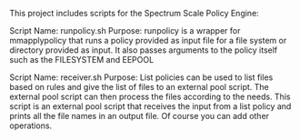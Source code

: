 This project includes scripts for the Spectrum Scale Policy Engine:

Script Name: runpolicy.sh
Purpose: runpolicy is a wrapper for mmapplypolicy that runs a policy provided as 
input file for a file system or directory provided as input. It also passes 
arguments to the policy itself such as the FILESYSTEM and EEPOOL

Script Name: receiver.sh
Purpose: List policies can be used to list files based on rules and give the 
list of files to an external pool script. The external pool script can then
process the files according to the needs. This script is an external pool script
that receives the input from a list policy and prints all the file names in an 
output file. Of course you can add other operations.
